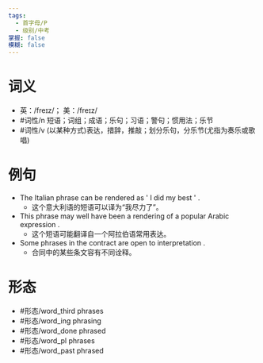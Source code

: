 ```yaml
---
tags:
  - 首字母/P
  - 级别/中考
掌握: false
模糊: false
---
```

# 词义
- 英：/freɪz/； 美：/freɪz/
- #词性/n  短语；词组；成语；乐句；习语；警句；惯用法；乐节
- #词性/v  (以某种方式)表达，措辞，推敲；划分乐句，分乐节(尤指为奏乐或歌唱)
# 例句
- The Italian phrase can be rendered as ' I did my best ' .
	- 这个意大利语的短语可以译为“我尽力了”。
- This phrase may well have been a rendering of a popular Arabic expression .
	- 这个短语可能翻译自一个阿拉伯语常用表达。
- Some phrases in the contract are open to interpretation .
	- 合同中的某些条文容有不同诠释。
# 形态
- #形态/word_third phrases
- #形态/word_ing phrasing
- #形态/word_done phrased
- #形态/word_pl phrases
- #形态/word_past phrased
